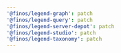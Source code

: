 ```yaml
---
'@finos/legend-graph': patch
'@finos/legend-query': patch
'@finos/legend-server-depot': patch
'@finos/legend-studio': patch
'@finos/legend-taxonomy': patch
---
```

